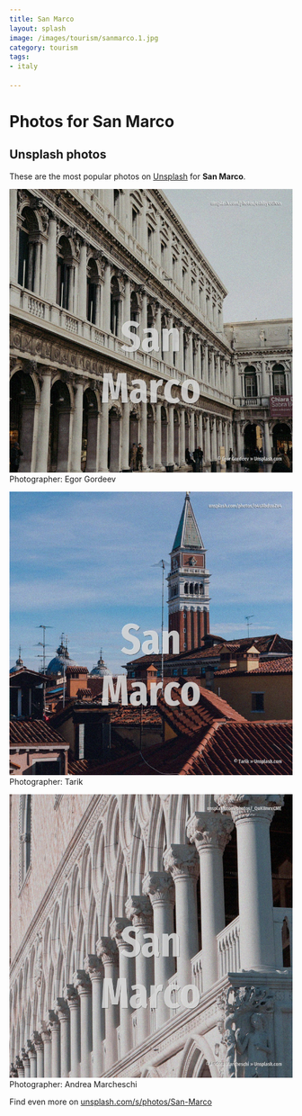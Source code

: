 ```yaml
---
title: San Marco
layout: splash
image: /images/tourism/sanmarco.1.jpg
category: tourism
tags:
- italy

---
```

# Photos for San Marco
 
## Unsplash photos
These are the most popular photos on [Unsplash](https://unsplash.com) for **San Marco**.
 
![San Marco](/images/tourism/sanmarco.1.jpg)
Photographer:  Egor Gordeev
 
![San Marco](/images/tourism/sanmarco.2.jpg)
Photographer:  Tarik
 
![San Marco](/images/tourism/sanmarco.3.jpg)
Photographer:  Andrea Marcheschi
 
Find even more on [unsplash.com/s/photos/San-Marco](https://unsplash.com/s/photos/San-Marco)
 
